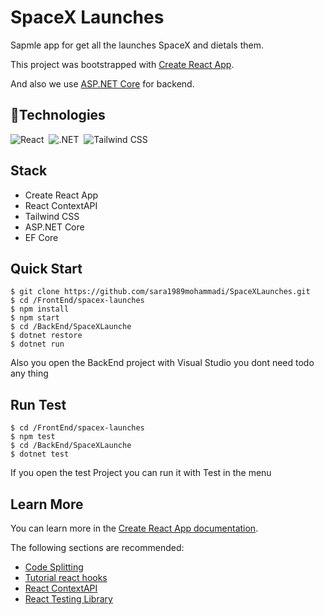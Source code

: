 # SpaceX Launches

Sapmle app for get all the launches SpaceX and dietals them.

This project was bootstrapped with [Create React App](https://github.com/facebook/create-react-app).

And also we use [ASP.NET Core](https://github.com/dotnet/aspnetcore) for backend.

## 🔧Technologies

![React](https://camo.githubusercontent.com/9f73cc3ca53f4f6ba2bd3db11812f4f0b63e9ea1/68747470733a2f2f696d672e736869656c64732e696f2f62616467652f52656163742532302d2532333631444146422e7376673f267374796c653d666f722d7468652d6261646765266c6f676f3d5265616374266c6f676f436f6c6f723d7768697465?ref=morioh.com&utm_source=morioh.com)&nbsp;
![.NET](https://camo.githubusercontent.com/a8ea388e7c27e30cf73230acff28209c1f2a6d72/68747470733a2f2f696d672e736869656c64732e696f2f62616467652f2e4e45542532302d2532333543324439312e7376673f267374796c653d666f722d7468652d6261646765266c6f676f3d2e4e4554266c6f676f436f6c6f723d7768697465?ref=morioh.com&utm_source=morioh.com)&nbsp;
![Tailwind CSS](https://camo.githubusercontent.com/0756d4e6bfe73bddb650dc6de8aa0f8811caaac8/68747470733a2f2f696d672e736869656c64732e696f2f62616467652f5461696c77696e645f4353532532302d2532333338423241432e7376673f267374796c653d666f722d7468652d6261646765266c6f676f3d5461696c77696e64253230435353266c6f676f436f6c6f723d7768697465?ref=morioh.com&utm_source=morioh.com)

## Stack

- Create React App
- React ContextAPI
- Tailwind CSS
- ASP.NET Core
- EF Core

## Quick Start

```shell
$ git clone https://github.com/sara1989mohammadi/SpaceXLaunches.git
$ cd /FrontEnd/spacex-launches
$ npm install
$ npm start
$ cd /BackEnd/SpaceXLaunche
$ dotnet restore
$ dotnet run
```

Also you open the BackEnd project with Visual Studio you dont need todo any thing

## Run Test

```shell
$ cd /FrontEnd/spacex-launches
$ npm test
$ cd /BackEnd/SpaceXLaunche
$ dotnet test
```

If you open the test Project you can run it with Test in the menu

## Learn More

You can learn more in the [Create React App documentation](https://facebook.github.io/create-react-app/docs/getting-started).

The following sections are recommended:

- [Code Splitting](https://facebook.github.io/create-react-app/docs/code-splitting)
- [Tutorial react hooks](https://reactjs.org/docs/hooks-intro.html)
- [React ContextAPI](https://legacy.reactjs.org/docs/context.html)
- [React Testing Library](https://github.com/testing-library/react-testing-library)
